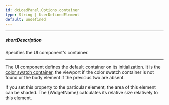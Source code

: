 ```yaml
---
id: dxLoadPanel.Options.container
type: String | UserDefinedElement
default: undefined
---
```

---
##### shortDescription
Specifies the UI component's container.

---
The UI component defines the default container on its initialization. It is the [color swatch container](https://js.devexpress.com/Documentation/Guide/Themes_and_Styles/Predefined_Themes/#Color_Swatches), the viewport if the color swatch container is not found or the body element if the previous two are absent.

If you set this property to the particular element, the area of this element can be shaded. The {WidgetName} calculates its relative size relatively to this element.
